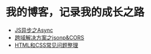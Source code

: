 # 我的博客，记录我的成长之路

* [JS异步之Async](https://github.com/yygmind/blog/issues/1)
* [跨域解决方案之jsonp&CORS](https://github.com/yygmind/blog/issues/2)
* [HTML和CSS常见问题整理](https://github.com/yygmind/blog/issues/3)


